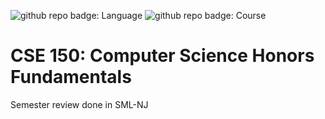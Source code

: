 ![github repo badge: Language](https://img.shields.io/badge/Language-SMLNJ-181717?color=red)  ![github repo badge: Course](https://img.shields.io/badge/Course-CSE150-181717?color=red)
# CSE 150: Computer Science Honors Fundamentals

Semester review done in SML-NJ